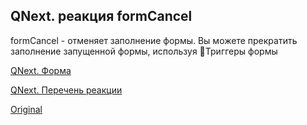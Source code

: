 ## QNext. реакция formCancel

formCancel - отменяет заполнение формы. Вы можете прекратить заполнение запущенной формы, используя 🔗Триггеры формы



[QNext. Форма](/docs-test/_export/admin/forms-about)

[QNext. Перечень реакции](/docs-test/_export/reactions)
  
[Original](https://telegra.ph/QNext-admin-reaction-formCancel-05-09)